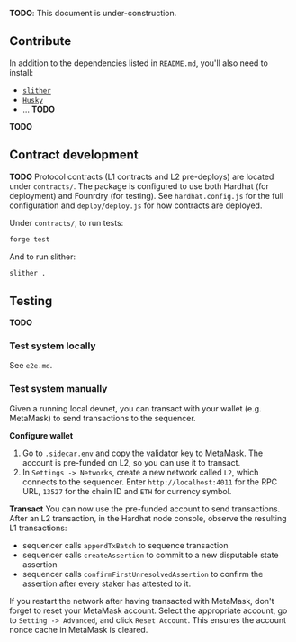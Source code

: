 **TODO**: This document is under-construction.

## Contribute
In addition to the dependencies listed in `README.md`, you'll also need to install:
- [`slither`](https://github.com/crytic/slither)
- [`Husky`](https://www.npmjs.com/package/husky)
- ... **TODO**

**TODO**

## Contract development
**TODO**
Protocol contracts (L1 contracts and L2 pre-deploys) are located under `contracts/`.
The package is configured to use both Hardhat (for deployment) and Founrdry (for testing).
See `hardhat.config.js` for the full configuration and `deploy/deploy.js` for how contracts are deployed.

Under `contracts/`, to run tests:
```sh
forge test
```
And to run slither:
```sh
slither .
```

## Testing
**TODO**

### Test system locally
See `e2e.md`.

### Test system manually
Given a running local devnet, you can transact with your wallet (e.g. MetaMask) to send transactions to the sequencer.

**Configure wallet**
1. Go to `.sidecar.env` and copy the validator key to MetaMask. The account is pre-funded on L2, so you can use it to transact.
2. In `Settings -> Networks`, create a new network called `L2`, which connects to the sequencer.
Enter `http://localhost:4011` for the RPC URL, `13527` for the chain ID and `ETH` for currency symbol.

**Transact**
You can now use the pre-funded account to send transactions.
After an L2 transaction, in the Hardhat node console, observe the resulting L1 transactions:
- sequencer calls `appendTxBatch` to sequence transaction
- sequencer calls `createAssertion` to commit to a new disputable state assertion
- sequencer calls `confirmFirstUnresolvedAssertion` to confirm the assertion after every staker has attested to it.

If you restart the network after having transacted with MetaMask, don't forget to reset your MetaMask account.
Select the appropriate account, go to `Setting -> Advanced`, and click `Reset Account`.
This ensures the account nonce cache in MetaMask is cleared.
